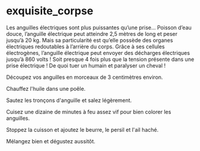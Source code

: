 

# exquisite_corpse

Les anguilles électriques sont plus puissantes qu’une prise...
Poisson d’eau douce, l’anguille électrique peut atteindre 2,5 mètres de long et peser jusqu’à 20 kg. Mais sa particularité est qu’elle possède des organes électriques redoutables à l’arrière du corps.
Grâce à ses cellules électrogènes, l’anguille électrique peut envoyer des décharges électriques jusqu’à 860 volts ! Soit presque 4 fois plus que la tension présente dans une prise électrique ! De quoi tuer un humain et paralyser un cheval !
	
Découpez vos anguilles en morceaux de 3 centimètres environ.

Chauffez l'huile dans une poêle.

Sautez les tronçons d'anguille et salez légèrement.

Cuisez une dizaine de minutes à feu assez vif pour bien colorer les anguilles.

Stoppez la cuisson et ajoutez le beurre, le persil et l'ail haché.

Mélangez bien et dégustez aussitôt.
